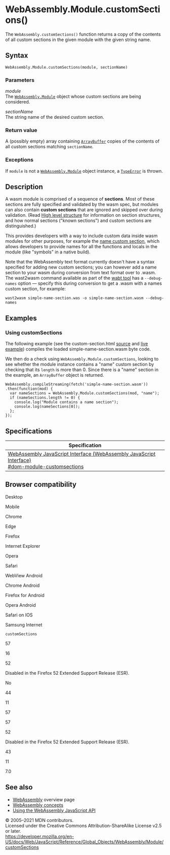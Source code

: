 WebAssembly.Module.customSections()
===================================

The `WebAssembly.customSections()` function returns a copy of the contents of all custom sections in the given module with the given string name.

Syntax
------

    WebAssembly.Module.customSections(module, sectionName)

### Parameters

*module*  
The [`WebAssembly.Module`](../module) object whose custom sections are being considered.

*sectionName*  
The string name of the desired custom section.

### Return value

A (possibly empty) array containing [`ArrayBuffer`](https://developer.mozilla.org/en-US/docs/Web/JavaScript/Reference/Global_Objects/ArrayBuffer) copies of the contents of all custom sections matching `sectionName`.

### Exceptions

If `module` is not a [`WebAssembly.Module`](../module) object instance, a [`TypeError`](../../typeerror) is thrown.

Description
-----------

A wasm module is comprised of a sequence of **sections**. Most of these sections are fully specified and validated by the wasm spec, but modules can also contain **custom sections** that are ignored and skipped over during validation. (Read [High level structure](https://github.com/WebAssembly/design/blob/master/BinaryEncoding.md#high-level-structure) for information on section structures, and how normal sections ("known sections") and custom sections are distinguished.)

This provides developers with a way to include custom data inside wasm modules for other purposes, for example the [name custom section](https://github.com/WebAssembly/design/blob/master/BinaryEncoding.md#name-section), which allows developers to provide names for all the functions and locals in the module (like "symbols" in a native build).

Note that the WebAssembly text format currently doesn't have a syntax specified for adding new custom sections; you can however add a name section to your wasm during conversion from text format over to .wasm. The wast2wasm command available as part of the [wabt tool](https://github.com/webassembly/wabt) has a `--debug-names` option — specify this during conversion to get a .wasm with a names custom section, for example:

    wast2wasm simple-name-section.was -o simple-name-section.wasm --debug-names

Examples
--------

### Using customSections

The following example (see the custom-section.html [source](https://github.com/mdn/webassembly-examples/blob/master/other-examples/custom-section.html) and [live example](https://mdn.github.io/webassembly-examples/other-examples/custom-section.html)) compiles the loaded simple-name-section.wasm byte code.

We then do a check using `WebAssembly.Module.customSections`, looking to see whether the module instance contains a "name" custom section by checking that its `length` is more than 0. Since there is a "name" section in the example, an `ArrayBuffer` object is returned.

    WebAssembly.compileStreaming(fetch('simple-name-section.wasm'))
    .then(function(mod) {
      var nameSections = WebAssembly.Module.customSections(mod, "name");
      if (nameSections.length != 0) {
        console.log("Module contains a name section");
        console.log(nameSections[0]);
      };
    });

Specifications
--------------

<table><thead><tr class="header"><th>Specification</th></tr></thead><tbody><tr class="odd"><td><a href="https://webassembly.github.io/spec/js-api/#dom-module-customsections">WebAssembly JavaScript Interface (WebAssembly JavaScript Interface)<br />
<span class="small">#dom-module-customsections</span></a></td></tr></tbody></table>

Browser compatibility
---------------------

Desktop

Mobile

Chrome

Edge

Firefox

Internet Explorer

Opera

Safari

WebView Android

Chrome Android

Firefox for Android

Opera Android

Safari on IOS

Samsung Internet

`customSections`

57

16

52

Disabled in the Firefox 52 Extended Support Release (ESR).

No

44

11

57

57

52

Disabled in the Firefox 52 Extended Support Release (ESR).

43

11

7.0

See also
--------

-   [WebAssembly](https://developer.mozilla.org/en-US/docs/WebAssembly) overview page
-   [WebAssembly concepts](https://developer.mozilla.org/en-US/docs/WebAssembly/Concepts)
-   [Using the WebAssembly JavaScript API](https://developer.mozilla.org/en-US/docs/WebAssembly/Using_the_JavaScript_API)

© 2005–2021 MDN contributors.  
Licensed under the Creative Commons Attribution-ShareAlike License v2.5 or later.  
<a href="https://developer.mozilla.org/en-US/docs/Web/JavaScript/Reference/Global_Objects/WebAssembly/Module/customSections" class="_attribution-link">https://developer.mozilla.org/en-US/docs/Web/JavaScript/Reference/Global_Objects/WebAssembly/Module/customSections</a>
